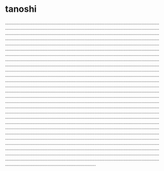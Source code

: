 # tanoshi
.............................................................................................................................................................................................................................................................................................................................................................................................................................................................................................................................................................................................................................................................................................................................................................................................................................................................................................................................................................................................................................................................................................................................................................................................................................................................................................................................................................................................................................................................................................................................................................................................................................................................................................................................................................................................................................................................................................................................................................................................................................................................................................................................................................................................................................................................................................................................................................................................................................................................................................................................................................................................................................................................................................................................................................................................................................................................................................................................................................................................................................................................................................................................................................................................................................................................................................................................................................................................................................................................................................................................................................
